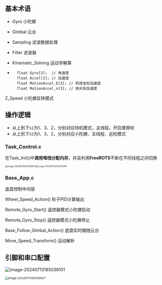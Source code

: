 ## 基本术语

*   Gyro		小陀螺

*   Gimbal	云台

*   Sampling 滤波数据处理

*   Filter	滤波器

*   Kinematic_Solving	运动学解算

*       float Gyro[3];  // 角速度
        float Accel[3]; // 加速度
        float MotionAccel_b[3]; // 机体坐标加速度
        float MotionAccel_n[3]; // 绝对系加速度



Z_Speed	小陀螺反转模式

## 操作逻辑

*   从上到下`S1`为1、3、2，分别对应待机模式，主线程，开启摩擦轮
*   从上到下`S2`为1、3、2，分别对应小陀螺、主线程、巡检模式

### Task_Control.c

在Task_Init()中**调用堆栈分配内存**，并且利用**FreeROTS**不断在不同线程之间切换

<img src="D:\AppGallery\Typora\photos\image-20240710202128872.png" alt="image-20240710202128872" style="zoom:50%;" /><img src="D:\AppGallery\Typora\photos\image-20240710202431346.png" alt="image-20240710202431346" style="zoom:50%;" />

### Base_App.c

底盘控制中间层

Wheel_Speed_Action()	轮子PID计算输出

 Remote_Gyro_Start()	遥控器模式小陀螺启动

Remote_Gyro_Stop()		遥控器模式小陀螺停止

Base_Follow_Gimbal_Action() 底盘实时跟随云台

Move_Speed_Transform() 运动解析

## 引脚和串口配置

![image-20240713185036101](D:\AppGallery\Typora\photos\image-20240713185036101.png)

<img src="D:\AppGallery\Typora\photos\image-20240713185109527.png" alt="image-20240713185109527" style="zoom:67%;" />

